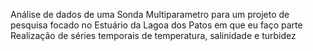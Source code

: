 Análise de dados de uma Sonda Multiparametro para um projeto de pesquisa focado no Estuário da Lagoa dos Patos em que eu faço parte
Realização de séries temporais de temperatura, salinidade e turbidez
